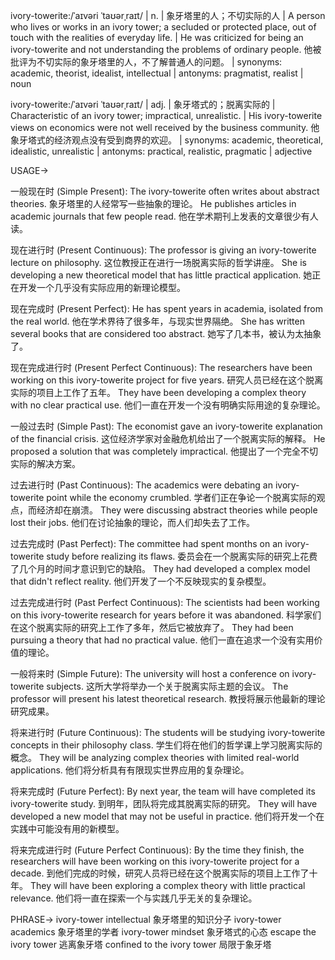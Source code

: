 ivory-towerite:/ˈaɪvəri ˈtaʊərˌraɪt/ | n. | 象牙塔里的人；不切实际的人 | A person who lives or works in an ivory tower; a secluded or protected place, out of touch with the realities of everyday life.  |  He was criticized for being an ivory-towerite and not understanding the problems of ordinary people. 他被批评为不切实际的象牙塔里的人，不了解普通人的问题。 | synonyms: academic, theorist, idealist, intellectual | antonyms: pragmatist, realist | noun


ivory-towerite:/ˈaɪvəri ˈtaʊərˌraɪt/ | adj. | 象牙塔式的；脱离实际的 |  Characteristic of an ivory tower; impractical, unrealistic. | His ivory-towerite views on economics were not well received by the business community. 他象牙塔式的经济观点没有受到商界的欢迎。 | synonyms:  academic, theoretical, idealistic, unrealistic  | antonyms: practical, realistic, pragmatic | adjective



USAGE->

一般现在时 (Simple Present):
The ivory-towerite often writes about abstract theories. 象牙塔里的人经常写一些抽象的理论。
He publishes articles in academic journals that few people read. 他在学术期刊上发表的文章很少有人读。

现在进行时 (Present Continuous):
The professor is giving an ivory-towerite lecture on philosophy.  这位教授正在进行一场脱离实际的哲学讲座。
She is developing a new theoretical model that has little practical application. 她正在开发一个几乎没有实际应用的新理论模型。

现在完成时 (Present Perfect):
He has spent years in academia, isolated from the real world. 他在学术界待了很多年，与现实世界隔绝。
She has written several books that are considered too abstract. 她写了几本书，被认为太抽象了。

现在完成进行时 (Present Perfect Continuous):
The researchers have been working on this ivory-towerite project for five years. 研究人员已经在这个脱离实际的项目上工作了五年。
They have been developing a complex theory with no clear practical use.  他们一直在开发一个没有明确实际用途的复杂理论。

一般过去时 (Simple Past):
The economist gave an ivory-towerite explanation of the financial crisis. 这位经济学家对金融危机给出了一个脱离实际的解释。
He proposed a solution that was completely impractical. 他提出了一个完全不切实际的解决方案。

过去进行时 (Past Continuous):
The academics were debating an ivory-towerite point while the economy crumbled. 学者们正在争论一个脱离实际的观点，而经济却在崩溃。
They were discussing abstract theories while people lost their jobs.  他们在讨论抽象的理论，而人们却失去了工作。

过去完成时 (Past Perfect):
The committee had spent months on an ivory-towerite study before realizing its flaws. 委员会在一个脱离实际的研究上花费了几个月的时间才意识到它的缺陷。
They had developed a complex model that didn't reflect reality. 他们开发了一个不反映现实的复杂模型。

过去完成进行时 (Past Perfect Continuous):
The scientists had been working on this ivory-towerite research for years before it was abandoned. 科学家们在这个脱离实际的研究上工作了多年，然后它被放弃了。
They had been pursuing a theory that had no practical value. 他们一直在追求一个没有实用价值的理论。

一般将来时 (Simple Future):
The university will host a conference on ivory-towerite subjects. 这所大学将举办一个关于脱离实际主题的会议。
The professor will present his latest theoretical research. 教授将展示他最新的理论研究成果。

将来进行时 (Future Continuous):
The students will be studying ivory-towerite concepts in their philosophy class. 学生们将在他们的哲学课上学习脱离实际的概念。
They will be analyzing complex theories with limited real-world applications. 他们将分析具有有限现实世界应用的复杂理论。

将来完成时 (Future Perfect):
By next year, the team will have completed its ivory-towerite study. 到明年，团队将完成其脱离实际的研究。
They will have developed a new model that may not be useful in practice. 他们将开发一个在实践中可能没有用的新模型。

将来完成进行时 (Future Perfect Continuous):
By the time they finish, the researchers will have been working on this ivory-towerite project for a decade. 到他们完成的时候，研究人员将已经在这个脱离实际的项目上工作了十年。
They will have been exploring a complex theory with little practical relevance. 他们将一直在探索一个与实践几乎无关的复杂理论。


PHRASE->
ivory-tower intellectual 象牙塔里的知识分子
ivory-tower academics 象牙塔里的学者
ivory-tower mindset 象牙塔式的心态
escape the ivory tower  逃离象牙塔
confined to the ivory tower  局限于象牙塔
